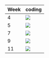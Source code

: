 | Week | coding |
| --- | --- |
| 4 |  ![](https://github.com/kmaooad/coding-19w4-Bellkross/workflows/Grading/badge.svg) |
| 5 |  ![](https://github.com/kmaooad/coding-19W05-Bellkross/workflows/Grading/badge.svg) |
| 7 |  ![](https://github.com/kmaooad/coding-19W07-Bellkross/workflows/Grading/badge.svg) |
| 9 |  ![](https://github.com/kmaooad/coding-19W09-Bellkross/workflows/Grading/badge.svg) |
| 11 |  ![](https://github.com/kmaooad/coding-19W11-Bellkross/workflows/Grading/badge.svg) |
